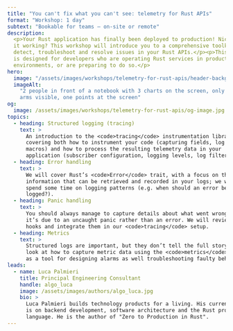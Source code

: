 ```yaml
---
title: "You can't fix what you can't see: telemetry for Rust APIs"
format: "Workshop: 1 day"
subtext: "Bookable for teams – on-site or remote"
description:
  <p>Your Rust application has finally been deployed to production! Nice! But is
  it working? This workshop will introduce you to a comprehensive toolkit to
  detect, troubleshoot and resolve issues in your Rust APIs.</p><p>This workshop
  is designed for developers who are operating Rust services in production-like
  environments, or are preparing to do so.</p>
hero:
  image: "/assets/images/workshops/telemetry-for-rust-apis/header-background.jpg"
  imageAlt:
    "2 people in front of a notebook with 3 charts on the screen, only their
    arms visible, one points at the screen"
og:
  image: /assets/images/workshops/telemetry-for-rust-apis/og-image.jpg
topics:
  - heading: Structured logging (tracing)
    text: >
      An introduction to the <code>tracing</code> instrumentation library,
      covering both how to instrument your code (capturing fields, log levels,
      macros) and how to process the resulting telemetry data in your
      application (subscriber configuration, logging levels, log filtering).
  - heading: Error handling
    text: >
      We will cover Rust’s <code>Error</code> trait, with a focus on the
      information that can be retrieved and recorded in your logs; we will also
      spend some time on logging patterns (e.g. when should an error be
      logged?).
  - heading: Panic handling
    text: >
      You should always manage to capture details about what went wrong, even if
      it’s due to an uncaught panic rather than an error. We will review panic
      hooks and integrate them in our <code>tracing</code> setup.
  - heading: Metrics
    text: >
      Structured logs are important, but they don’t tell the full story. We will
      look at how to capture metric data using the <code>metrics</code> library,
      as a tool for designing alarms as well troubleshooting faulty behaviour.
leads:
  - name: Luca Palmieri
    title: Principal Engineering Consultant
    handle: algo_luca
    image: /assets/images/authors/algo_luca.jpg
    bio: >
      Luca Palmieri builds technology products for a living. His current focus
      is on backend development, software architecture and the Rust programming
      language. He is the author of "Zero to Production in Rust".
---
```


<!--break-->

